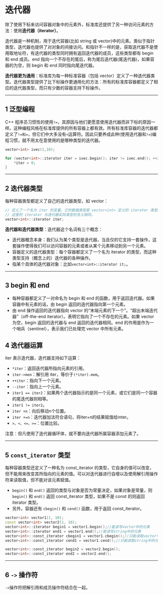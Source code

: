 # 迭代器

除了使用下标来访问容器对象中的元素外，标准库还提供了另一种访问元素的方法：使用**迭代器（iterator）**。

迭代器是一种机制，用于迭代容器(比如 string 或 vector)中的元素。类似于指针类型，迭代器也提供了对对象的间接访问。和指针不一样的是，获取迭代器不是使用取地址符，有迭代器的类型同时拥有返回迭代器的成员，这些类型都有 begin 和 end 成员。end 指向一个不存在的尾后，称为尾后迭代器(尾迭代器)，如果容器的为空，则 begin 和 end 同时指向尾迭代器。

**迭代器更为通用**：标准库为每一种标准容器（包括 vector）定义了一种迭代器类型。迭代器类型提供了比下标操作更通用化的方法：所有的标准库容器都定义了相应的迭代器类型，而只有少数的容器支持下标操作。

---
## 1 泛型编程

C++ 程序员习惯性的使用`!=`，其原因与他们更愿意使用迭代器而非下标的原因一样。这种编程风格在标准库提供的所有容器上都有效。所有标准库容器的迭代器都定义了`!=和=`，但它们中大多没有`<`运算符。因此只要养成此种(使用迭代器和`!=`)编程习惯，就不用太在意使用的是哪种类型的迭代器。

```cpp
vector<int> ivec(1,10);

for (vector<int>::iterator iter = ivec.begin(); iter != ivec.end(); ++iter){
    *iter = 0;
}
```

---
## 2 迭代器类型

每种容器类型都定义了自己的迭代器类型，如 vector：

```cpp
// 定义了一个名为 iter 的变量，它的数据类型是 vector<int> 定义的 iterator 类型。
// 这里的 iterator 与迭代器实际类型的含义相同。
vector<int>::iterator iter;
```

**迭代器和迭代器类型**：迭代器这个名词有三个概念：

- 迭代器概念本身：我们认为某个类型是迭代器，当且仅的它支持一套操作，这套操作使得我们可以访问容器的元素或者从某个元素移动到另一个元素。
- 容器定义的迭代器类型：每个容器都定义了一个名为 iterator 的类型，而这种类型支持（概念上的）迭代器的各种操作。
- 指某个具体的迭代器对象：比如`vector<int>::iterator it;`。

---
## 3 begin 和 end

- 每种容器都定义了一对命名为 begin 和 end 的函数，用于返回迭代器。如果容器中有元素的话，由 begin 返回的迭代器指向第一个元素。
- 由 end 操作返回的迭代器指向 vector 的“末端元素的下一个”。“超出末端迭代器”（off-the-end iterator）。表明它指向了一个不存在的元素。如果 vector 为空，begin 返回的迭代器与 end 返回的迭代器相同。end 的作用是作为一个哨兵（sentinel），表示我们已处理完 vector 中所有元素。

## 4 迭代器运算

iter 表示迭代器，迭代器支持如下运算：

- `*iter`：返回迭代器所指向元素的引用。
- `iter->men`：解引用 iter，等价于`(*iter).mem`。
- `++iter`：指向下一个元素。
- `--iter`：指向上一个元素。
- `iter1 == iter2`：如果两个迭代器指示的是同一个元素，或它们是同一个容器的尾迭代器则相等。
- `iter1 != iter2`。
- `iter +n`：向后移动n个位置。
- `iter +=n`：迭代器加法符合语句，将iter+n的结果赋值给inter。
- `>、<、<=、>=`：位置比较。

注意：但凡使用了迭代器循环体，就不要向迭代器所属容器添加元素了。

---
## 5 `const_iterator` 类型

每种容器类型还定义了一种名为 const_iterator 的类型，它自身的值可以改变，但不能用来改变其所指向的元素的值。可以对迭代器进行自增以及使用解引用操作符来读取值，但不能对该元素赋值。

- `begin()` 和 `end()` 返回的类型与对象是否为常量决定，如果对象是常量，则 `begin()` 和 `end()` 返回 const_iterator 类型，如果不是 const 的则返回 iterator 类型。
- 另外，容器还有 `cbegin()` 和 `cend()` 函数，用于返回 const_iterator。

```cpp
vector<int> vector1(1, 10);
const vector<int> vector2(1, 10);
vector<int>::iterator begin1 = vector1.begin();//能读写vector中的元素
vector<int>::iterator end1 = vector1.end();//能读写string中的元素
vector<int>::const_iterator cbegin1 = vector1.cbegin();//只能读取vector中的元素
vector<int>::const_iterator cend1 = vector1.cend();//只能读取string中的元素

vector<int>::const_iterator begin2 = vector2.begin();
vector<int>::const_iterator end2 = vector2.end();
```

---
## 6 `->` 操作符

`->`操作符把解引用和成员操作符结合在一起。
